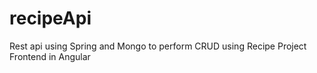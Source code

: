 # recipeApi
Rest api using Spring and Mongo to perform CRUD using Recipe Project Frontend in Angular

